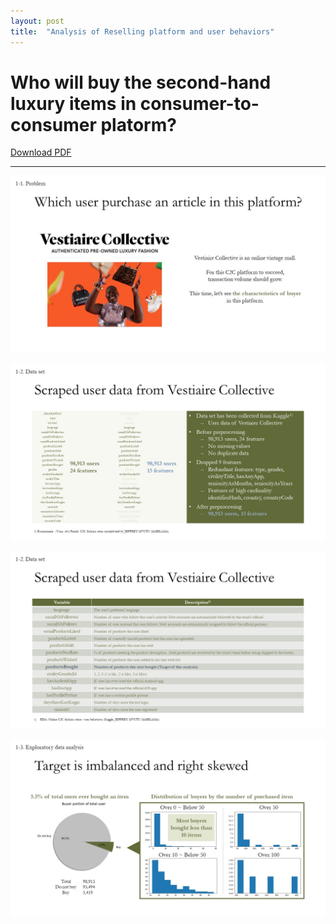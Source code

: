 ```yaml
---
layout: post
title:  "Analysis of Reselling platform and user behaviors"
---
```


# Who will buy the second-hand luxury items in consumer-to-consumer platorm?

[Download PDF](/assets/CodeStatesSection2/E-commerce_C2C_reselling(Eng).pdf)

---



![My helpful screenshot](/assets/CodeStatesSection2/슬라이드4.JPG)

![My helpful screenshot](/assets/CodeStatesSection2/슬라이드5.JPG)

![My helpful screenshot](/assets/CodeStatesSection2/슬라이드6.JPG)

![My helpful screenshot](/assets/CodeStatesSection2/슬라이드7.JPG)
